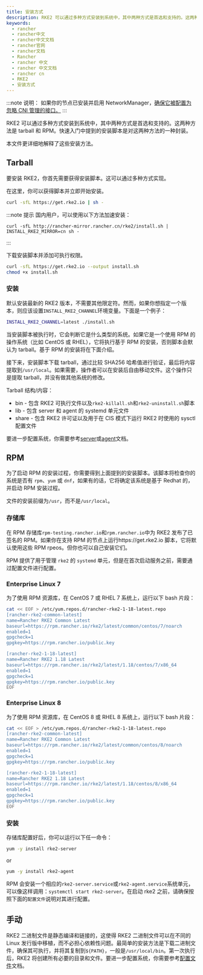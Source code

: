 ```yaml
---
title: 安装方式
description: RKE2 可以通过多种方式安装到系统中，其中两种方式是首选和支持的。这两种方法是 tarball 和 RPM。快速入门中提到的安装脚本是对这两种方法的一种封装。
keywords:
  - rancher
  - rancher中文
  - rancher中文文档
  - rancher官网
  - rancher文档
  - Rancher
  - rancher 中文
  - rancher 中文文档
  - rancher cn
  - RKE2
  - 安装方式
---
```


:::note 说明：
如果你的节点已安装并启用 NetworkManager，[确保它被配置为忽略 CNI 管理的接口。](/docs/rke2/known_issues/_index#networkmanager)
:::

RKE2 可以通过多种方式安装到系统中，其中两种方式是首选和支持的。这两种方法是 tarball 和 RPM。快速入门中提到的安装脚本是对这两种方法的一种封装。

本文件更详细地解释了这些安装方法。

## Tarball

要安装 RKE2，你首先需要获得安装脚本。这可以通过多种方式实现。

在这里，你可以获得脚本并立即开始安装。

```bash
curl -sfL https://get.rke2.io | sh -
```

:::note 提示
国内用户，可以使用以下方法加速安装：

```
curl -sfL http://rancher-mirror.rancher.cn/rke2/install.sh | INSTALL_RKE2_MIRROR=cn sh -
```

:::

下载安装脚本并添加可执行权限。

```bash
curl -sfL https://get.rke2.io --output install.sh
chmod +x install.sh
```

### 安装

默认安装最新的 RKE2 版本，不需要其他限定符。然而，如果你想指定一个版本，则应该设置`INSTALL_RKE2_CHANNEL`环境变量。下面是一个例子：

```bash
INSTALL_RKE2_CHANNEL=latest ./install.sh
```

当安装脚本被执行时，它会判断它是什么类型的系统。如果它是一个使用 RPM 的操作系统（比如 CentOS 或 RHEL），它将执行基于 RPM 的安装，否则脚本会默认为 tarball。基于 RPM 的安装将在下面介绍。

接下来，安装脚本下载 tarball，通过比较 SHA256 哈希值进行验证，最后将内容提取到`/usr/local`。如果需要，操作者可以在安装后自由移动文件。这个操作只是提取 tarball，并没有做其他系统的修改。

Tarball 结构/内容：

- bin - 包含 RKE2 可执行文件以及`rke2-killall.sh`和`rke2-uninstall.sh`脚本
- lib - 包含 server 和 agent 的 systemd 单元文件
- share - 包含 RKE2 许可证以及用于在 CIS 模式下运行 RKE2 时使用的 sysctl 配置文件

要进一步配置系统，你需要参考[server](/docs/rke2/install/install_options/server_config/_index)或[agent](/docs/rke2/install/install_options/linux_agent_config/_index)文档。

## RPM

为了启动 RPM 的安装过程，你需要得到上面提到的安装脚本。该脚本将检查你的系统是否有 `rpm`、`yum` 或 `dnf`，如果有的话，它将确定该系统是基于 Redhat 的，并启动 RPM 安装过程。

文件的安装前缀为`/usr`，而不是`/usr/local`。

### 存储库

在 RPM 存储库`rpm-testing.rancher.io`和`rpm.rancher.io`中为 RKE2 发布了已签名的 RPM。如果你在支持 RPM 的节点上运行https://get.rke2.io 脚本，它将默认使用这些 RPM rpeos。但你也可以自己安装它们。

RPM 提供了用于管理 `rke2` 的 `systemd` 单元，但是在首次启动服务之前，需要通过配置文件进行配置。

### Enterprise Linux 7

为了使用 RPM 资源库，在 CentOS 7 或 RHEL 7 系统上，运行以下 bash 片段：

```bash
cat << EOF > /etc/yum.repos.d/rancher-rke2-1-18-latest.repo
[rancher-rke2-common-latest]
name=Rancher RKE2 Common Latest
baseurl=https://rpm.rancher.io/rke2/latest/common/centos/7/noarch
enabled=1
gpgcheck=1
gpgkey=https://rpm.rancher.io/public.key

[rancher-rke2-1-18-latest]
name=Rancher RKE2 1.18 Latest
baseurl=https://rpm.rancher.io/rke2/latest/1.18/centos/7/x86_64
enabled=1
gpgcheck=1
gpgkey=https://rpm.rancher.io/public.key
EOF
```

### Enterprise Linux 8

为了使用 RPM 资源库，在 CentOS 8 或 RHEL 8 系统上，运行以下 bash 片段：

```bash
cat << EOF > /etc/yum.repos.d/rancher-rke2-1-18-latest.repo
[rancher-rke2-common-latest]
name=Rancher RKE2 Common Latest
baseurl=https://rpm.rancher.io/rke2/latest/common/centos/8/noarch
enabled=1
gpgcheck=1
gpgkey=https://rpm.rancher.io/public.key

[rancher-rke2-1-18-latest]
name=Rancher RKE2 1.18 Latest
baseurl=https://rpm.rancher.io/rke2/latest/1.18/centos/8/x86_64
enabled=1
gpgcheck=1
gpgkey=https://rpm.rancher.io/public.key
EOF
```

### 安装

存储库配置好后，你可以运行以下任一命令：

```bash
yum -y install rke2-server
```

or

```bash
yum -y install rke2-agent
```

RPM 会安装一个相应的`rke2-server.service`或`rke2-agent.service`系统单元，可以像这样调用：`systemctl start rke2-server`。在启动 rke2 之前，请确保按照下面的`配置文件`说明对其进行配置。

## 手动

RKE2 二进制文件是静态编译和链接的，这使得 RKE2 二进制文件可以在不同的 Linux 发行版中移植，而不必担心依赖性问题。最简单的安装方法是下载二进制文件，确保其可执行，并将其复制到`${PATH}`，一般是`/usr/local/bin`。第一次执行后，RKE2 将创建所有必要的目录和文件。要进一步配置系统，你需要参考[配置文件](/docs/rke2/install/install_options/install_options/_index)文档。
